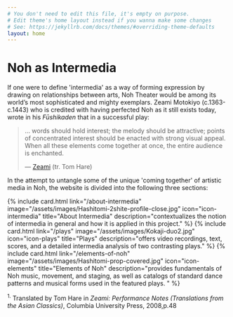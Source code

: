 ```yaml
---
# You don't need to edit this file, it's empty on purpose.
# Edit theme's home layout instead if you wanna make some changes
# See: https://jekyllrb.com/docs/themes/#overriding-theme-defaults
layout: home
---
```


<div class="home__image" style="background-image: url('/assets/images/Hashi3.jpg');"></div>
<div class="home__content">
  <div class="wrapper">
    <h1>Noh as Intermedia</h1>
    <p>If one were to define 'intermedia' as a way of forming expression by drawing on relationships between arts, Noh Theater would be among its world’s most sophisticated and mighty exemplars. Zeami Motokiyo (c.1363-c.1443) who is credited with having perfected Noh as it still exists today, wrote in his <em>Fūshikaden</em> that in a successful play:</p>
    <blockquote>
      <p class="blockquote__paragraph">… words should hold interest; the melody should be attractive; points of concentrated interest should be enacted with strong visual appeal. When all these elements come together at once, the entire audience is enchanted.</p>
      <footer>— <a href="https://google.com">Zeami</a> (tr. Tom Hare)</footer>
    </blockquote>
    <p>In the attempt to untangle some of the unique 'coming together' of artistic media in Noh, the website is divided into the following three sections:</p>
    <div class="cards-container">
      {% include card.html
          link="/about-intermedia"
          image="/assets/images/Hashitomi-2shite-profile-close.jpg"
          icon="icon-intermedia"
          title="About Intermedia"
      description="contextualizes the notion of intermedia in general and how it is applied in this project."
      %}
      {% include card.html
          link="/plays"
          image="/assets/images/Kokaji-duo2.jpg"
          icon="icon-plays"
          title="Plays"
          description="offers video recordings, text, scores, and a detailed intermedia analysis of two contrasting plays."
      %}
      {% include card.html
          link="/elements-of-noh"
          image="/assets/images/Hashitomi-prop-covered.jpg"
          icon="icon-elements"
          title="Elements of Noh"
          description="provides fundamentals of Noh music, movement, and staging, as well as catalogs of standard dance patterns and musical forms used in the featured plays. "
      %}
    </div>
  </div>
</div>
<div class="text-container">
  <p><sup id="reference1">1.</sup> Translated by Tom Hare in <em>Zeami: Performance Notes (Translations from the Asian Classics)</em>, Columbia University Press, 2008,p.48</p>
</div>
